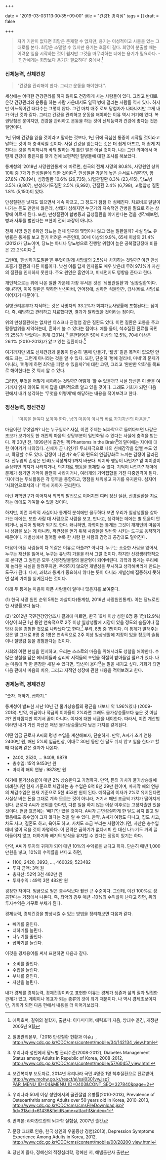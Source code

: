 +++

date = "2019-03-03T13:00:35+09:00"
title = "건강1: 경각심"
tags = []
draft = false

+++

> 자기 기만이 없다면 희망은 존재할 수 없지만, 용기는 이성적이고 사물을 있는 그대로를 본다. 희망은 소멸할 수 있지만 용기는 호흡이 길다. 희망이 분출할 때는 어려운 일을 시작하는 것이 쉽지만 그것을 마무리하는 데에는 용기가 필요하다. - '인간에게는 희망보다 용기가 필요하다' 중에서.[^1]

### 신체능력, 신체건강

> “건강을 관리해야 한다. 그리고 운동을 해야한다.".

세상에는 어떠한 건강관리를 하지 않아도 건강하게 사는 사람들이 있다. 그리고 반대로 온갖 건강관리와 운동을 하는 사람 가운데서도 일찍 병에 걸리는 사람들 역시 있다. 하지만 어느쪽이건 대다수는 그렇지 않다. 그건 마치 매주 로또 당첨자가 나타나지만 그게 내가 아닌 것과 같다. 그리고 건강을 관리하고 운동을 해야하는 이유 역시 거기에 있다. 복권당첨은 운이지만, 건강을 관리하고 운동을 하는 것이 신체능력과 건강에 좋다는 것은 필연이다.

1년 뒤에 건강을 잃을 것이라고 말하는 것보다, 1년 뒤에 극심한 통증이 시작될 것이라고 말하는 것이 더 충격적일 것이다. 사실 건강을 잃는다는 것은 더 쉽게 아프고, 더 쉽게 지친다는 것을 의미하니까 바꿔 말하는 게 틀린 말은 아닐 것이다. 나는 그런 의미에서 어떤게 건강에 좋은지를 찾기 전에 보편적인 질병들에 대한 조사를 해보았다.

통계청의 ‘2018년 사망원인통계’에 따르면, 한국의 전체 사망의 80.8%, 사망원인 상위 10위 중 7개가 만성질환에 의한 것이다[^2]. 만성질환 가운데 높은 순서로 나열하면, 암 27.8% (78,194), 심장질환 10.6% (29,735), 뇌혈관질환 8.3% (23,415), 당뇨병 3.5% (9,807), 만성하기도질환 2.5% (6,992), 간질환 2.4% (6,798), 고혈압성 질환 1.8% (5,150)이 있다.

만성질환은 낫지도 않으면서 계속 아프고, 그 정도가 점점 더 심해진다. 치료비로 달달이 나가는 돈도 만만치 않은데, 상태가 심해지면 누군가의 지속적인 간병을 필요로 하는 상황에 이르게 된다. 또한, 만성질환이 합병증과 급성질환을 야기한다는 점을 생각해보면, 병과 사투를 벌인다는 표현이 전혀 과장이 아니다.

전체 사망 원인 6위인 당뇨는 전체 인구의 몇명이나 앓고 있는 질환일까? 사실 당뇨 유병률은 통계를 보고 믿기 어려운 수준인데, 30세 이상의 9.9%, 65세 이상의 21.4% (2012)가 당뇨이며, 당뇨는 아니나 당뇨병으로 진행할 위험이 높은 공복혈당장애 비율은 22.2%이다.[^3]

그런데, ‘만성하기도질환’은 무엇이길래 사망률의 2.5%나 차지하는 것일까? 이건 만성 호흡기 질환의 다른 이름이다. 낯선 이름 답게 인지율도 매우 낮은데 무려 97.1%가 자신의 질환을 인지하지 못한다. 주요 원인은 흡연이고, 미세먼지도 영향을 준다고 한다.

개인적으로는 위에 나온 질환 가운데 가장 무서운 것은 ‘뇌혈관질환’과 ’심장질환’이다. 왜냐하면, 이쪽 질환은 약하면 반신마비, 언어장애, 심하면 식물인간, 급사(바로 사망)로 이어지기 때문이다.

질병관리본부가 지적하는 것은 사망자의 33.2%가 회피가능사망률에 포함된다는 점이다. 즉, 예방하고 관리하고 치료했다면, 결과가 달라졌을 것이라는 점이다.

위의 만성질환에는 없지만 디스크나 관절염 같은 질환도 있다. 이런 질환은 고통을 주고 활동범위를 제약하는데, 흔하게 볼 수 있다는 점이다. 예를 들어, 척추질환 진료를 국민의 25%가 받았다는 통계 (2014),[^4] 골관절염은 50세 이상의 12.5%, 70세 이상은 26.1% (2010-2013)가 앓고 있는 질환이다.[^5]

여기까지만 봐도 신체건강과 운동이 단순히 ‘몸매 만들기’, ‘웰빙’ 같은 목적이 없으면 안해도 되는, 그런게 아니라는 것을 알 수 있다. 또한, 단순히 ’병에 걸리네, 마네’의 문제가 아니라, ‘어떻게 하면 최악을 피할 수 있을까?’에 대한 고민, 그리고 ‘완만한 악화’를 목표로 해야한다는 것 역시 알 수 있다.

그러면, 무엇을 어떻게 해야하는 것일까? 어떻게 ‘할 수 있을까’? 사실 당신은 이 글을 여기까지 읽지 않아도 이미 답을 대략적으로 알고 있을 것이다. 그래도 기회가 되면 다음 편에서 내가 생각하는 ‘무엇을 어떻게’에 해당하는 내용을 적어보려고 한다.

### 정신능력, 정신건강

> “마음을 들여다 보아야 한다. 남의 마음이 아니라 바로 자기자신의 마음을.”

마음이란 무엇일까? 나는 누구일까? 사실, 이런 주제는 뇌과학으로 들여다보면 나같은 초보가 보기에도 한 개인의 마음의 상당부분이 일반화될 수 있다는 사실에 충격을 받는다. 약 20년 전, 1999년에 출간된 책 Phantoms in the Brain[^6]의 말미에는 자아에 대한 이야기가 나와있다. 신체가 곧 나인가? 두뇌자극으로 나의 신체감각을 없앨 수도 있고, 확장할 수도 있다. 감정이 나인가? 측두와 편도의 연결강화로 느끼는 감정이 달라진다. 전두엽의 손상은 인격(도덕성까지!)까지 바꾼다. 의지와 행동이 나인가? 앞 띠이랑이 손상되면 의지가 사라지거나, 의지대로 행동을 통제할 수 없다. 기억이 나인가? 해마에 문제가 생기면 기억이 완전히 사라지거나, 여러개의 기억집합을 가진 다중인격이 된다. ‘자아’라는 두뇌활동은 각 영역을 통합하고, 맹점을 채워넣고 자기를 유지한다. 심지어 ‘사회인으로서의 나’ 역시 자아가 관리한다.

이런 과학연구가 이어져서 의학의 발전으로 이어지면 여러 정신 질환, 신경질환을 치료하는 데에도 기여할 수 있을 것이다.

하지만, 이런 과학적 사실이나 통계적 분석에만 몰두하다 보면 우리가 일상생활을 살아가는 데에는, 또한 사람 대 사람으로 사람을 보고, 만나고, 생각하는 데에는 별 도움이 안되거나, 심지어 방해가 되기도 한다. 왜냐하면, 과학이든 통계든 그것이 개개인의 마음이나 상황을 보는 게 아니라, 객관성을 얻기 위해 사람들을 일반화 시키는 도구로 동작하기 때문이다. 개별성에서 멀어질 수록 한 사람 한 사람의 감정과 공감과도 멀어진다.

마음이 아픈 사람들이 다 똑같은 이유로 아플까? 아니다. 누구는 소중한 사람을 잃어서, 누구는 재산을 잃어서, 누구는 유난히 가을을 타서 그럴 것이다. 하지만 신경생리학적으로 본다면 그 원인은 모두 신경전달물질의 불균형이 되어버린다. 과학과 통계는 우리에게 놀라운 사실을 알려주지만, 주의하지 않으면 개별성을 무시하고 생각해버리게 만드는 도구가 된다. 다시, 과학과 통계가 중요하지 않다는 뜻이 아니라 개별성에 집중하지 못하면 삶의 가치를 잃게된다는 것이다.

아래 두 통계는 마음이 아픈 사람들이 얼마나 많은지를 보여준다.

(1) 한국 사망 원인 순위 5위는 자살이다(통계청, 2016년 사망원인통계). 이는 당뇨로인한 사망률보다 높다.

(2) ’2012년 국민건강영양조사 결과에 따르면, 한국 19세 이상 성인 8명 중 1명(12.9%) 이상이 최근 1년 동안 연속적으로 2주 이상 일상생활에 지장이 있을 정도의 슬픔이나 절망감 등을 경험한 것으로 나타났다’고 한다.[^7] 무려, 8명 중 1명이다. 이 통계가 말해주는 것은 말 그대로 8명 중 1명은 연속적으로 2주 이상 일상생활에 지장이 있을 정도의 슬픔이나 절망감 등을 경험한다는 것이다.

사회의 이런 현실을 인지하고, 우리는 스스로의 마음을 위해서라도 성찰을 해야한다. 수많은 성찰을 담은 에세이들과 심리학 서적들의 조언을 적절히 받아들일 필요가 있다. 나는 마음에 딱 한 문장만 새길 수 있다면, ‘당신이 옳다’[^8]는 말을 새기고 싶다. 기회가 되면 다음 편에서 마음의 치유, 그리고 지적인 성장에 관한 내용을 적어보려고 한다.

### 경제능력, 경제건강

“숫자. 더하기, 곱하기.”

통계청이 발표한 지난 10년 간 물가상승률의 평균을 내보니 약 1.96%였다 (2009-2018). 만약, 예금이나 적금의 이자율이 2%라면 그래도 물가상승률보다 높은 것 아닐까? 안타깝지만 여기서 끝이 아니다. 이자에 대한 세금을 내야한다. 따라서, 이런 계산법이라면 내가 가진 자산은 매년 물가상승률보다 낮은 가치를 갖게된다.

어떤 임금 근로자 A씨의 평생 수입을 계산해보자, 단순하게. 만약, A씨가 초기 연봉 2400만 원, 매년 5%의 임금인상, 이대로 30년 동안 한 달도 쉬지 않고 일을 한다고 할 때 다음과 같은 결과가 나온다.

- 2400, 2520, … 9408, 9878
- 총수입: 15억 9453만 원
- 마지막 해의 연봉 : 9878만 원

여기에 물가상승률이 매년 2% 상승한다고 가정하자. 만약, 돈의 가치가 물가상승률에 비례한다면 현재 기준으로 체감하는 총 수입은 8억 8천 29만 원이며, 마지막 해의 연봉의 체감수입은 현재 기준으로 5천 453만 원이 된다. 예적금의 이자가 2%로 유지된다면 사실상 버는 돈을 그대로 계속 모으는 것이 아니라, 거기서 매년 조금씩 가치가 떨어지게 된다. 근로자 A씨가 은퇴를 한다면, 다른 일을 하지 않는 이상 이후로는 고정지출만 있을 것이다. 현금 흐름에는 ‘빼기’만 있을 것이다. A씨가 근면성실하게 한 달도 쉬지 않고 일했음에도 총수입이 크지 않다는 것을 알 수 있다. 만약, A씨가 여행도 다니고, 집도 사고, 차도 사고, 결혼도 하고, 육아도 하고, 사치도 조금 부리는 사람이었다면, 자산은 총수입 대비 많이 적을 것이 자명하다. 이 전략은 곱하기가 없다시피 한 대신 나누기도 거의 끌어들이지 않고, 더하기와 빼기의 방식을 유지할 수 있다는 장점이 있기는 하다.

만약, A씨가 투자의 귀재가 되어 매년 10%의 수익률을 낸다고 하자. 단순히 매년 1,000만원을 넣고, 10%의 수익률을 낸다고 하면,

- 1100, 2420, 3993, ..., 460029, 523482
- 투자 금액: 3억 원
- 총자산: 52억 3천 482만 원
- 투자수익 : 49억 3천 482만 원

굉장한 차이다. 임금으로 얻은 총수익보다 훨씬 큰 수준이다. 그런데, 이건 100%로 성공한다는 가정에서 나온다. 즉, 최악의 경우 매년 -10%의 수익률이 난다고 하면, 위의 투자수익은 거꾸로 부채가 된다.

경제능력, 경제건강을 향상시킬 수 있는 방법을 정리해보면 다음과 같다.

- 빼기를 줄인다.
- 더하기를 늘린다.
- 나누기를 줄인다.
- 곱하기를 늘린다.

이것을 경제용어를 써서 표현하면 다음과 같다.

- 소비를 줄인다.
- 수입을 늘린다.
- 부채를 줄인다.
- 자산을 늘린다.

내가 경제를 경제능력, 경제건강이라고 표현한 이유는 경제가 생존과 삶의 질과 밀접한 관계가 있고, 계획이나 목표가 되는 종류의 것이 되기 때문이다. 나 역시 경제초보이지만, 기회가 되면 다음 편에서 내용을 더 이어가보겠다.

[^1]: 에릭호퍼, 길위의 철학자, 출판사: 이다미디어, 에릭호퍼 지음, 방대수 옮김, 개정판 2005년 9월
[^2]: 질병관리본부,「2018 만성질환 현황과 이슈」, http://www.cdc.go.kr/CDC/cms/content/mobile/34/142134_view.html
[^3]: 우리나라 성인에서 당뇨병 관리수준(2008-2012), Diabetes Management Status among Adults in Republic of Korea, 2008-2012, http://www.cdc.go.kr/CDC/cms/content/mobile/57/60457_view.html
[^4]: 보건복지부 보도자료, 2014년 우리나라 국민 4명중 1명 척추질환으로 진료받아, http://www.mohw.go.kr/react/al/sal0301vw.jsp?PAR_MENU_ID=04&MENU_ID=0403&CONT_SEQ=327840&page=2
[^5]: 우리나라 50세 이상 성인에서의 골관절염 유병률(2010-2013), Prevalence of Osteoarthritis among Adults over 50 years old in Korea, 2010-2013, http://www.cdc.go.kr/CDC/cms/cmsFileDownload.jsp?fid=31&cid=61436&fieldName=attach1&index=1
[^6]: 번역본: 라마찬드란의 뇌과학 실험실, 2007년 출간
[^7]: 문장 그대로 인용, 한국 성인의 우울증상 경험(2013), Depression Symptoms Experience Among Adults in Korea, 2012, http://www.cdc.go.kr/CDC/cms/content/mobile/00/28200_view.html
[^8]: 당신이 옳다, 정혜신의 적정심리학, 정혜신 저, 해냄출판사 출판


